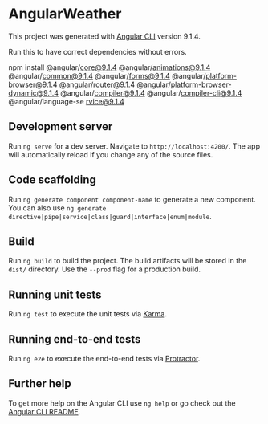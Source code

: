 # AngularWeather

This project was generated with [Angular CLI](https://github.com/angular/angular-cli) version 9.1.4.

Run this to have correct dependencies without errors.

npm install @angular/core@9.1.4 @angular/animations@9.1.4 @angular/common@9.1.4 @angular/forms@9.1.4 @angular/platform-browser@9.1.4 @angular/router@9.1.4 @angular/platform-browser-dynamic@9.1.4 @angular/compiler@9.1.4 @angular/compiler-cli@9.1.4 @angular/language-se
rvice@9.1.4

## Development server

Run `ng serve` for a dev server. Navigate to `http://localhost:4200/`. The app will automatically reload if you change any of the source files.

## Code scaffolding

Run `ng generate component component-name` to generate a new component. You can also use `ng generate directive|pipe|service|class|guard|interface|enum|module`.

## Build

Run `ng build` to build the project. The build artifacts will be stored in the `dist/` directory. Use the `--prod` flag for a production build.

## Running unit tests

Run `ng test` to execute the unit tests via [Karma](https://karma-runner.github.io).

## Running end-to-end tests

Run `ng e2e` to execute the end-to-end tests via [Protractor](http://www.protractortest.org/).

## Further help

To get more help on the Angular CLI use `ng help` or go check out the [Angular CLI README](https://github.com/angular/angular-cli/blob/master/README.md).
